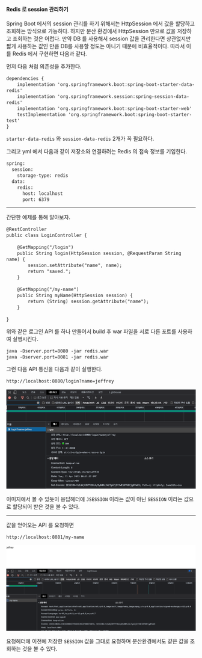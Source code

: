 #### Redis 로 session 관리하기

Spring Boot 에서의 session 관리를 하기 위해서는 HttpSession 에서 값을 할당하고 조회하는 방식으로 가능하다.
하지만 분산 환경에서 HttpSession 만으로 값을 저장하고 조회하는 것은 어렵다. 만약 DB 를 사용해서 session 값을 관리한다면 상관없지만
짧게 사용하는 값인 만큼 DB를 사용할 정도는 아니기 때문에 비효율적이다. 따라서 이를 Redis 에서 구현하면 다음과 같다.

먼저 다음 처럼 의존성을 추가한다.

```
dependencies {
    implementation 'org.springframework.boot:spring-boot-starter-data-redis'
    implementation 'org.springframework.session:spring-session-data-redis'
    implementation 'org.springframework.boot:spring-boot-starter-web'
    testImplementation 'org.springframework.boot:spring-boot-starter-test'
}
```

`starter-data-redis` 와 `session-data-redis` 2개가 꼭 필요하다.

그리고 yml 에서 다음과 같이 저장소와 연결하려는 Redis 의 접속 정보를 기입한다.

```
spring:
  session:
    storage-type: redis
  data:
    redis:
      host: localhost
      port: 6379
```

---

간단한 예제를 통해 알아보자.

```
@RestController
public class LoginController {

    @GetMapping("/login")
    public String login(HttpSession session, @RequestParam String name) {
        session.setAttribute("name", name);
        return "saved.";
    }

    @GetMapping("/my-name")
    public String myName(HttpSession session) {
        return (String) session.getAttribute("name");
    }

}
```

위와 같은 로그인 API 를 하나 만들어서 build 후 war 파일을 서로 다른 포트를 사용하여 실행시킨다.

```
java -Dserver.port=8080 -jar redis.war
java -Dserver.port=8081 -jar redis.war
```

그런 다음 API 통신을 다음과 같이 실행한다.
```
http://localhost:8080/login?name=jeffrey
```
![RedisLogin](./images/RedisLogin.png)

이미지에서 볼 수 있듯이 응답헤더에 `JSESSION` 이라는 값이 아닌 `SESSION` 이라는 값으로 할당되어 받은 것을 볼 수 있다.

---

값을 얻어오는 API 를 요청하면
```
http://localhost:8081/my-name
```
![RedisLoginGetName](./images/RedisLoginGetName.png)

요청헤더에 이전에 저장한 `SESSION` 값을 그대로 요청하며 분산환경에서도 같은 값을 조회하는 것을 볼 수 있다.